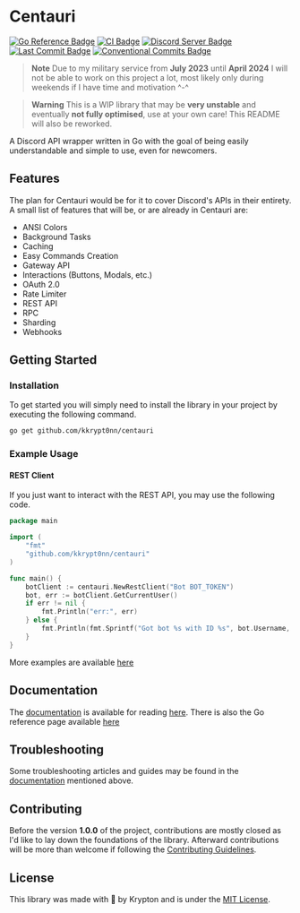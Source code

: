# Centauri

[![Go Reference Badge](https://pkg.go.dev/badge/github.com/kkrypt0nn/centauri.svg)](https://pkg.go.dev/github.com/kkrypt0nn/centauri)
[![CI Badge](https://github.com/kkrypt0nn/centauri/actions/workflows/ci.yml/badge.svg)](https://github.com/kkrypt0nn/centauri/actions)
[![Discord Server Badge](https://img.shields.io/discord/1095412499416891482?logo=discord)](https://discord.gg/feA6ZGRgpw)
[![Last Commit Badge](https://img.shields.io/github/last-commit/kkrypt0nn/centauri)](https://github.com/kkrypt0nn/centauri/commits/main)
[![Conventional Commits Badge](https://img.shields.io/badge/Conventional%20Commits-1.0.0-%23FE5196?logo=conventionalcommits&logoColor=white)](https://conventionalcommits.org/en/v1.0.0/)

> **Note** Due to my military service from **July 2023** until **April 2024** I will not be able to work on this
> project a lot, most likely only during weekends if I have time and motivation ^-^

> **Warning** This is a WIP library that may be **very unstable** and eventually **not fully optimised**, use at your
> own
> care! This README will also be reworked.

A Discord API wrapper written in Go with the goal of being easily understandable and simple to use, even for newcomers.

## Features

The plan for Centauri would be for it to cover Discord's APIs in their entirety. A small list of features that will be,
or are already in Centauri are:

- ANSI Colors
- Background Tasks
- Caching
- Easy Commands Creation
- Gateway API
- Interactions (Buttons, Modals, etc.)
- OAuth 2.0
- Rate Limiter
- REST API
- RPC
- Sharding
- Webhooks

## Getting Started

### Installation

To get started you will simply need to install the library in your project by executing the following command.

```bash
go get github.com/kkrypt0nn/centauri
```

### Example Usage

#### REST Client

If you just want to interact with the REST API, you may use the following code.

```go
package main

import (
	"fmt"
	"github.com/kkrypt0nn/centauri"
)

func main() {
	botClient := centauri.NewRestClient("Bot BOT_TOKEN")
	bot, err := botClient.GetCurrentUser()
	if err != nil {
		fmt.Println("err:", err)
	} else {
		fmt.Println(fmt.Sprintf("Got bot %s with ID %s", bot.Username, bot.ID))
	}
}
```

More examples are available [here](_examples)

## Documentation

The [documentation](documentation) is available for reading [here](https://centauri.krypton.ninja). There is also the Go reference page available [here](https://pkg.go.dev/github.com/kkrypt0nn/centauri)

## Troubleshooting

Some troubleshooting articles and guides may be found in the [documentation](https://centauri.krypton.ninja/docs/category/troubleshooting/) mentioned above.

## Contributing

Before the version **1.0.0** of the project, contributions are mostly closed as I'd like to lay down the foundations of
the library. Afterward contributions will be more than welcome if following
the [Contributing Guidelines](CONTRIBUTING.md).

## License

This library was made with 💜 by Krypton and is under the [MIT License](LICENSE.md).